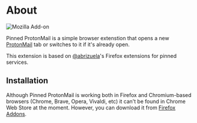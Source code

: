 # About
![Mozilla Add-on](https://img.shields.io/amo/users/pinned-protonmail)

Pinned ProtonMail is a simple browser extenstion that opens a new [ProtonMail](https://mail.protonmail.com) tab or switches to it if it's already open.

This extension is based on [@abrizuela](https://github.com/abrizuela)'s Firefox extensions for pinned services.

## Installation

Although Pinned ProtonMail is working both in Firefox and Chromium-based browsers (Chrome, Brave, Opera, Vivaldi, etc) it can't be found in Chrome Web Store at the moment. However, you can download it from [Firefox Addons](https://addons.mozilla.org/en-US/firefox/addon/pinned-protonmail/).
